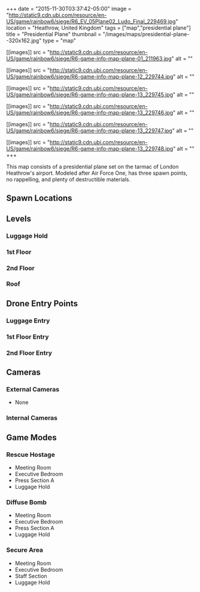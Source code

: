 +++
date = "2015-11-30T03:37:42-05:00"
image = "http://static9.cdn.ubi.com/resource/en-US/game/rainbow6/siege/R6_EV_05Plane02_Ludo_Final_229469.jpg"
location = "Heathrow, United Kingdom"
tags = ["map","presidential plane"]
title = "Presidential Plane"
thumbnail = "/images/maps/presidential-plane--320x162.jpg"
type = "map"

[[images]]
  src = "http://static9.cdn.ubi.com/resource/en-US/game/rainbow6/siege/R6-game-info-map-plane-01_211963.jpg"
  alt = ""

[[images]]
  src = "http://static9.cdn.ubi.com/resource/en-US/game/rainbow6/siege/R6-game-info-map-plane-12_229744.jpg"
  alt = ""

[[images]]
  src = "http://static9.cdn.ubi.com/resource/en-US/game/rainbow6/siege/R6-game-info-map-plane-13_229745.jpg"
  alt = ""

[[images]]
  src = "http://static9.cdn.ubi.com/resource/en-US/game/rainbow6/siege/R6-game-info-map-plane-13_229746.jpg"
  alt = ""

[[images]]
  src = "http://static9.cdn.ubi.com/resource/en-US/game/rainbow6/siege/R6-game-info-map-plane-13_229747.jpg"
  alt = ""

[[images]]
  src = "http://static9.cdn.ubi.com/resource/en-US/game/rainbow6/siege/R6-game-info-map-plane-13_229748.jpg"
  alt = ""
+++

This map consists of a presidential plane set on the tarmac of London Heathrow's airport. Modeled after Air Force One, has three spawn points, no rappelling, and plenty of destructible materials.

## Spawn Locations

## Levels

### Luggage Hold

### 1st Floor

### 2nd Floor

### Roof

## Drone Entry Points

### Luggage Entry

### 1st Floor Entry

### 2nd Floor Entry

## Cameras

### External Cameras

- None

### Internal Cameras

## Game Modes

### Rescue Hostage

* Meeting Room
* Executive Bedroom
* Press Section A
* Luggage Hold

### Diffuse Bomb

* Meeting Room
* Executive Bedroom
* Press Section A
* Luggage Hold

### Secure Area

* Meeting Room
* Executive Bedroom
* Staff Section
* Luggage Hold
